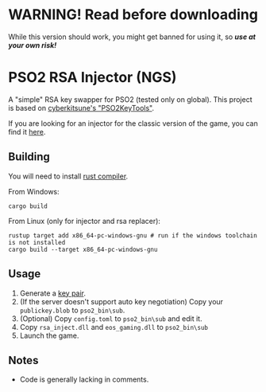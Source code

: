 # WARNING! Read before downloading

While this version should work, you might get banned for using it, so **_use at your own risk!_**

# PSO2 RSA Injector (NGS)

A "simple" RSA key swapper for PSO2 (tested only on global). This project is based on [cyberkitsune's "PSO2KeyTools"](https://github.com/cyberkitsune/PSO2Proxy/tree/5355aea6edb5342a439642c892369443246c4644/tools).

If you are looking for an injector for the classic version of the game, you can find it [here](https://github.com/PhantasyServer/pso2-rsa-injector-classic).

## Building

You will need to install [rust compiler](https://www.rust-lang.org/tools/install).

From Windows:
```
cargo build
```

From Linux (only for injector and rsa replacer):
```
rustup target add x86_64-pc-windows-gnu # run if the windows toolchain is not installed
cargo build --target x86_64-pc-windows-gnu
```

## Usage

1) Generate a [key pair](https://github.com/cyberkitsune/PSO2Proxy#your-private--public-keypair).
2) (If the server doesn't support auto key negotiation) Copy your `publickey.blob` to `pso2_bin\sub`.
3) (Optional) Copy `config.toml` to `pso2_bin\sub` and edit it.
4) Copy `rsa_inject.dll` and `eos_gaming.dll` to `pso2_bin\sub`
5) Launch the game.

## Notes

 - Code is generally lacking in comments.
